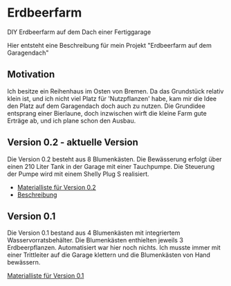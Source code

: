 # Erdbeerfarm
DIY Erdbeerfarm auf dem Dach einer Fertiggarage

Hier entsteht eine Beschreibung für mein Projekt "Erdbeerfarm auf dem Garagendach"

## Motivation
Ich besitze ein Reihenhaus im Osten von Bremen. Da das Grundstück relativ klein ist, und ich nicht viel Platz für 'Nutzpflanzen' habe, kam mir die Idee den Platz auf dem Garagendach doch auch zu nutzen. Die Grundidee entsprang einer Bierlaune, doch inzwischen wirft die kleine Farm gute Erträge ab, und ich plane schon den Ausbau. 

## Version 0.2 - aktuelle Version

Die Version 0.2 besteht aus 8 Blumenkästen. Die Bewässerung erfolgt über einen 210 Liter Tank in der Garage mit einer Tauchpumpe. Die Steuerung der Pumpe wird mit einem Shelly Plug S realisiert. 

* [Materialliste für Version 0.2](vers_0.2/bom.md)
* [Beschreibung](vers_0.2/beschreibung.md)

## Version 0.1
Die Version 0.1 bestand aus 4 Blumenkästen mit integriertem Wasservorratsbehälter. Die Blumenkästen enthielten jeweils 3 Erdbeerpflanzen. Automatisiert war hier noch nichts. Ich musste immer mit einer Trittleiter auf die Garage klettern und die Blumenkästen von Hand bewässern.

[Materialliste für Version 0.1](vers_0.1/bom.md)


